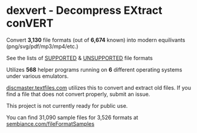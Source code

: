 # dexvert - **D**ecompress **EX**tract con**VERT**
Convert **3,130** file formats (out of **6,674** known) into modern equilivants (png/svg/pdf/mp3/mp4/etc.)

See the lists of [SUPPORTED](SUPPORTED.md) & [UNSUPPORTED](UNSUPPORTED.md) file formats

Utilizes **568** helper programs running on **6** different operating systems under various emulators.

[discmaster.textfiles.com](http://discmaster.textfiles.com/) utilizes this to convert and extract old files. If you find a file that does not convert properly, submit an issue.

This project is not currently ready for public use.

You can find 31,090 sample files for 3,526 formats at [sembiance.com/fileFormatSamples](https://sembiance.com/fileFormatSamples/)
